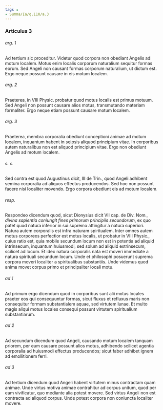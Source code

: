 ```yaml
---
tags : 
- Summa/Ia/q.110/a.3
---
```


### Articulus 3

###### arg. 1
Ad tertium sic proceditur. Videtur quod corpora non obediant Angelis ad motum localem. Motus enim localis corporum naturalium sequitur formas eorum. Sed Angeli non causant formas corporum naturalium, ut dictum est. Ergo neque possunt causare in eis motum localem.

###### arg. 2
Praeterea, in VIII Physic. probatur quod motus localis est primus motuum. Sed Angeli non possunt causare alios motus, transmutando materiam formaliter. Ergo neque etiam possunt causare motum localem.

###### arg. 3
Praeterea, membra corporalia obediunt conceptioni animae ad motum localem, inquantum habent in seipsis aliquod principium vitae. In corporibus autem naturalibus non est aliquod principium vitae. Ergo non obediunt Angelis ad motum localem.

###### s. c.
Sed contra est quod Augustinus dicit, III de Trin., quod Angeli adhibent semina corporalia ad aliquos effectus producendos. Sed hoc non possunt facere nisi localiter movendo. Ergo corpora obediunt eis ad motum localem.

###### resp.
Respondeo dicendum quod, sicut Dionysius dicit VII cap. de Div. Nom., *divina sapientia coniungit fines primorum principiis secundorum*, ex quo patet quod natura inferior in sui supremo attingitur a natura superiori. Natura autem corporalis est infra naturam spiritualem. Inter omnes autem motus corporeos perfectior est motus localis, ut probatur in VIII Physic., cuius ratio est, quia mobile secundum locum non est in potentia ad aliquid intrinsecum, inquantum huiusmodi, sed solum ad aliquid extrinsecum, scilicet ad locum. Et ideo natura corporalis nata est moveri immediate a natura spirituali secundum locum. Unde et philosophi posuerunt suprema corpora moveri localiter a spiritualibus substantiis. Unde videmus quod anima movet corpus primo et principaliter locali motu.

###### ad 1
Ad primum ergo dicendum quod in corporibus sunt alii motus locales praeter eos qui consequuntur formas, sicut fluxus et refluxus maris non consequitur formam substantialem aquae, sed virtutem lunae. Et multo magis aliqui motus locales consequi possunt virtutem spiritualium substantiarum.

###### ad 2
Ad secundum dicendum quod Angeli, causando motum localem tanquam priorem, per eum causare possunt alios motus, adhibendo scilicet agentia corporalia ad huiusmodi effectus producendos; sicut faber adhibet ignem ad emollitionem ferri.

###### ad 3
Ad tertium dicendum quod Angeli habent virtutem minus contractam quam animae. Unde virtus motiva animae contrahitur ad corpus unitum, quod per eam vivificatur, quo mediante alia potest movere. Sed virtus Angeli non est contracta ad aliquod corpus. Unde potest corpora non coniuncta localiter movere.

